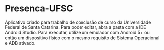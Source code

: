 # Presenca-UFSC
Aplicativo criado para trabalho de conclusão de curso da Universidade Federal de Santa Catarina. Para poder editar, abra a pasta com a IDE Android Studio. Para executar, utilize um emulador com Android 5+ ou então um dispositivo físico com o mesmo requisito de Sistema Operacional e ADB ativado.
